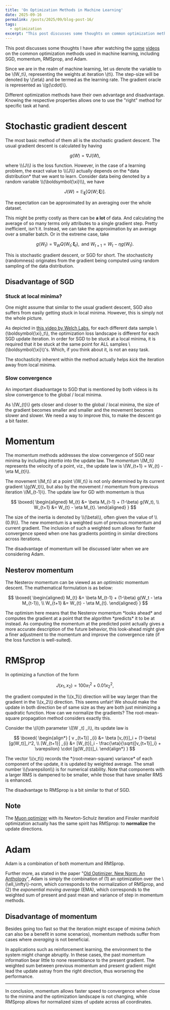 ```yaml
---
title: 'On Optimization Methods in Machine Learning'
date: 2025-09-16
permalink: /posts/2025/09/blog-post-16/
tags:
  - optimization
excerpt: "This post discusses some thoughts on common optimization methods used in machine learning, which includes SGD, momentum, RMSprop, and Adam."
---
```


This post discusses some thoughts I have after watching the [some](https://youtu.be/NE88eqLngkg?si=Y6f4ciVDTaJoFeZh) [videos](https://youtu.be/NE88eqLngkg?si=uM4Kmt7uYn3nzRpo) on the common optimization methods used in machine learning, including SGD, momentum, RMSprop, and Adam.

Since we are in the realm of machine learning, let us denote the variable to be \\(W_t\\), representing the weights at iteration \\(t\\). The step-size will be denoted by \\(\eta\\) and be termed as the learning rate. The gradient oracle is represented as \\(g(\cdot)\\).

Different optimization methods have their own advantage and disadvantage. Knowing the respective properties allows one to use the "right" method for specific task at hand.

# Stochastic gradient descent
The most basic method of them all is the stochastic gradient descent. The usual gradient descent is calculated by having
<p>

$$
g(W) = \nabla J(W),
$$
</p>
where \\(J\\) is the loss function. However, in the case of a learning problem, the exact value to \\(J\\) actually depends on the *data distribution* that we want to learn. Consider data being denoted by a random variable \\(\boldsymbol{\xi}\\), we have
<p>

$$
J(W) = \mathbb{E}_{\boldsymbol{\xi}}[Q(W;\boldsymbol{\xi})].
$$
</p>
The expectation can be approximated by an averaging over the whole dataset.

This might be pretty costly as there can be **a lot** of data. And calculating the average of so many terms only attributes to a single gradient step. Pretty inefficient, isn't it. Instead, we can take the approximation by an average over a smaller batch. Or in the extreme case, take
<p>

$$
g(W_t) = \nabla_W Q(W_t;\boldsymbol{\xi}_t), \text{ and } W_{t+1} = W_{t} - \eta g(W_t).
$$
</p>
This is stochastic gradient descent, or SGD for short. The stochasticity (randomness) originates from the gradient being computed using random sampling of the data distribution.

## Disadvantage of SGD
### Stuck at local minima?
One might assume that similar to the usual gradient descent, SGD also suffers from easily getting stuck in local minima. However, this is simply not the whole picture.

As depicted in [this video by Welch Labs](https://youtu.be/NrO20Jb-hy0?si=ZV1VWD79zVV76qWD), for each different data sample \\(\boldsymbol{\xi}_t\\), the optimization loss landscape is different for each SGD update iteration. In order for SGD to be stuck at a local minima, it is required that it be stuck at the same point for ALL samples \\(\boldsymbol{\xi}\\)'s. Which, if you think about it, is not an easy task.

The stochasticity inherent within the method actually helps *kick* the iteration away from local minima.

### Slow convergence
An important disadvantage to SGD that is mentioned by both videos is its slow convergence to the global / local minima.

As \\(W_{t}\\) gets closer and closer to the global / local minima, the size of the gradient becomes smaller and smaller and the movement becomes slower and slower. We need a way to improve this, to make the descent go a bit faster.

# Momentum
The momentum methods addresses the slow convergence of SGD near minima by including *intertia* into the update law. The *momentum* \\(M_t\\) represents the velocity of a point, viz., the update law is \\(W_{t+1} = W_{t} - \eta M_{t}\\).

The movement \\(M_t\\) at a point \\(W_t\\) is not only determined by its current gradient \\(g(W_t)\\), but also by the movement / momentum from previous iteration \\(M_{t-1}\\). The update law for GD with momentum is thus
<p>

$$
\boxed{
\begin{aligned}
    M_{t} &= \beta M_{t-1} + (1-\beta) g(W_t), \\
    W_{t+1} &= W_{t} - \eta M_{t}.
\end{aligned}
}
$$
</p>
The size of the inertia is denoted by \\(\beta\\), often given the value of \\(0.9\\). The new momentum is a weighted sum of previous momentum and current gradient. The inclusion of such a weighted sum allows for faster convergence speed when one has gradients pointing in similar directions across iterations.

The disadvantage of momentum will be discussed later when we are considering Adam.

## Nesterov momentum
The Nesterov momentum can be viewed as an *optimistic* momentum descent. The mathematical formulation is as below:
<p>

$$
\boxed{
\begin{aligned}
    M_{t} &= \beta M_{t-1} + (1-\beta) g(W_t - \eta M_{t-1}), \\
    W_{t+1} &= W_{t} - \eta M_{t}.
\end{aligned}
}
$$
</p>
The optimism here means that the Nesterov momentum *looks ahead* and computes the gradient at a point that the algorithm *predicts* it to be at instead. As computing the momentum at the predicted point actually gives a more accurate description of the future behavior, this look-ahead might give a finer adjustment to the momentum and improve the convergence rate (if the loss function is well-suited).

# RMSprop
In optimizing a function of the form
<p>

$$
J(x_1,x_2) = 100 x_1^2 + 0.01 x_2^2,
$$
</p>
the gradient computed in the \\(x_1\\) direction will be way larger than the gradient in the \\(x_2\\) direction. This seems unfair! We should make the update in both direction be of same size as they are both just minimizing a quadratic function. How can we normalize the gradients? The root-mean-square propagation method considers exactly this.

Consider the \\(i\\)th parameter \\([W _t] _i\\), its update law is
<p>

$$
\boxed{
\begin{align*}
    [ v _{t+1}] _{i} &= \beta [v_{t}]_i + (1-\beta) [g(W_t)]_i^2, \\
    [W_{t+1}] _{i} &= [W_{t}]_i - \frac{\eta}{\sqrt{[v_{t+1}]_i} + \varepsilon} \cdot [g(W_{t})]_i.
\end{align*}
}
$$
</p>
The vector \\(v_t\\) records the *(root-mean-square) variance* of each component of the update, it is updated by weighted average. The small number \\(\varepsilon\\) is for numerical stability. Note that components with a larger RMS is dampened to be smaller, while those that have smaller RMS is enhanced.

The disadvantage to RMSprop is a bit similar to that of SGD.

## Note
The [Muon optimizer](https://leloykun.github.io/ponder/steepest-descent-non-riemannian/) with its Newton-Schulz iteration and Finsler manifold optimization actually has the same spirit has RMSprop: to **normalize** the update directions.

# Adam
Adam is a combination of both momentum and RMSprop.

Further more, as stated in the paper "[Old Optimizer, New Norm: An Anthology](https://arxiv.org/abs/2409.20325v1)", Adam is simply the combination of (1) an optimization over the \\(\ell_\infty\\)-norm, which corresponds to the normalization of RMSprop, and (2) the *exponential moving average* (EMA), which corresponds to the weighted sum of present and past mean and variance of step in momentum methods.

## Disadvantage of momentum
Besides going too fast so that the iteration might escape of minima (which can also be a benefit in some scenarios), momentum methods suffer from cases where *averaging* is not beneficial.

In applications such as reinforcement learning, the environment to the system might change abruptly. In these cases, the past momentum information bear little to none resemblance to the present gradient. The weighted sum between previous momentum and present gradient might lead the update astray from the right direction, thus worsening the performance.

---
In conclusion, momentum allows faster speed to convergence when close to the minima and the optimization landscape is not changing, while RMSprop allows for normalized sizes of update across all coordinates.